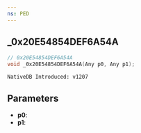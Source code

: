 ```yaml
---
ns: PED
---
```

## _0x20E54854DEF6A54A

```c
// 0x20E54854DEF6A54A
void _0x20E54854DEF6A54A(Any p0, Any p1);
```

```
NativeDB Introduced: v1207
```

## Parameters
* **p0**:
* **p1**:
